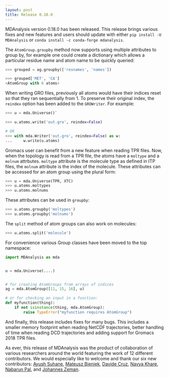 ```yaml
---
layout: post
title: Release 0.18.0
---
```


MDAnalysis version 0.18.0 has been released.
This release brings various fixes and new features and users should update with either `pip install -U MDAnalysis` or `conda install -c conda-forge mdanalysis`.



The `AtomGroup.groupby` method now supports using multiple attributes to group by,
for example one could create a dictionary which allows a particular residue name and atom name to be quickly queried:

```python
>>> grouped = ag.groupby(['resnames', 'names'])

>>> grouped['MET', 'CA']
<AtomGroup with 6 atoms>

```

When writing GRO files,
previously all atoms would have their indices reset so that they ran sequentially from 1.
To preserve their original index, the `reindex` option has been added to the `GROWriter`.
For example:

```python
>>> u = mda.Universe()`

>>> u.atoms.write('out.gro', reindex=False)

# OR
>>> with mda.Writer('out.gro', reindex=False) as w:
...     w.write(u.atoms)

```

Gromacs user can benefit from a new feature when reading TPR files. Now, when the topology is read from a TPR file, the atoms have a ``moltype`` and a ``molnum`` attrbutes. ``moltype`` attribute is the molecule type as defined in ITP files, the ``molnum`` attribute is the index of the molecule. These attributes can be accessed for an atom group using the plural form:

```python
>>> u = mda.Universe(TPR, XTC)
>>> u.atoms.moltypes
>>> u.atoms.molnums
```

These attributes can be used in ``groupby``:

```python
>>> u.atoms.groupby('moltypes')
>>> u.atoms.groupby('molnums')
```

The ``split`` method of atom groups can also work on molecules:

```python
>>> u.atoms.split('molecule')
```

For convenience various Group classes have been moved to the top namespace:

```python
import MDAnalysis as mda


u = mda.Universe(....)


# for creating AtomGroups from arrays of indices
ag = mda.AtomGroup([11, 15, 16], u)

# or for checking an input in a function:
def myfunction(thing):
    if not isinstance(thing, mda.AtomGroup):
        raise TypeError("myfunction requires AtomGroup")

```

And finally, this release includes fixes for many bugs.
This includes
a smaller memory footprint when reading NetCDF trajectories,
better handling of time when reading DCD trajectories
and adding support for Gromacs 2018 TPR files.


As ever, this release of MDAnalysis was the product of collaboration of various researchers around the world featuring the work of 12 different contributors.
We would especially like to welcome and thank our six new contributors:
[Ayush Suhane][],
[Mateusz Bieniek][],
[Davide Cruz][],
[Navya Khare][],
[Nabarun Pal][],
and
[Johannes Zeman][].

[Ayush Suhane]: https://github.com/ayushsuhane
[Mateusz Bieniek]: https://github.com/bieniekmateusz
[Davide Cruz]: https://github.com/davidercruz
[Navya Khare]: https://github.com/navyakhare
[Nabarun Pal]: https://github.com/palnabarun
[Johannes Zeman]: https://github.com/zemanj
